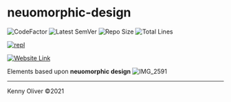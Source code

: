 # neuomorphic-design

![CodeFactor](https://www.codefactor.io/repository/github/KennyOliver/neuomorphic-design/badge?style=for-the-badge)
![Latest SemVer](https://img.shields.io/github/v/tag/KennyOliver/neuomorphic-design?label=version&sort=semver&style=for-the-badge)
![Repo Size](https://img.shields.io/github/repo-size/KennyOliver/neuomorphic-design?style=for-the-badge)
![Total Lines](https://img.shields.io/tokei/lines/github/KennyOliver/neuomorphic-design?style=for-the-badge)

[![repl](https://repl.it/badge/github/KennyOliver/neuomorphic-design)](https://repl.it/@KennyOliver/neuomorphic-design)

[![Website Link](https://img.shields.io/badge/See%20It%20Yourself-252525?style=for-the-badge&logo=safari&logoColor=white&link=https://neuomorphic-design.kennyoliver.repl.co)](https://neuomorphic-design.kennyoliver.repl.co)

Elements based upon **neuomorphic design**
![IMG_2591](https://user-images.githubusercontent.com/70860732/110166675-9b86f900-7dec-11eb-9f44-072d80d292a4.jpeg)


---
Kenny Oliver ©2021
